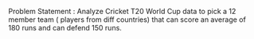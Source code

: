 Problem Statement : Analyze Cricket T20 World Cup data to pick a 12 member team ( players from diff countries) that can score an average of 180 runs and can defend 150 runs.
